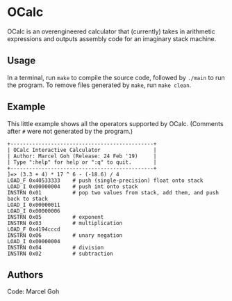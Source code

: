 # OCalc

OCalc is an overengineered calculator that (currently) takes in arithmetic expressions and outputs assembly code for an imaginary stack machine.

## Usage
In a terminal, run `make` to compile the source code, followed by `./main` to run the program. To remove files generated by `make`, run `make clean`.

## Example
This little example shows all the operators supported by OCalc. (Comments after `#` were not generated by the program.)
```
+----------------------------------------------+
| OCalc Interactive Calculator                 |
| Author: Marcel Goh (Release: 24 Feb '19)     |
| Type ":help" for help or ":q" to quit.       |
+----------------------------------------------+
]=> (3.3 + 4) * 17 ^ 6 - (-18.6) / 4
LOAD_F 0x40533333    # push (single-precision) float onto stack
LOAD_I 0x00000004    # push int onto stack
INSTRN 0x01          # pop two values from stack, add them, and push back to stack
LOAD_I 0x00000011
LOAD_I 0x00000006
INSTRN 0x05          # exponent
INSTRN 0x03          # multiplication
LOAD_F 0x4194cccd
INSTRN 0x06          # unary negation
LOAD_I 0x00000004
INSTRN 0x04          # division
INSTRN 0x02          # subtraction
```

## Authors
Code: Marcel Goh
